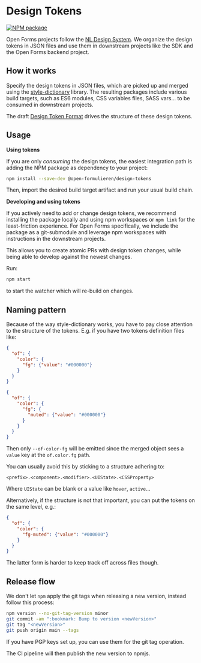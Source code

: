 # Design Tokens

[![NPM package](https://img.shields.io/npm/v/@open-formulieren/design-tokens.svg)](https://www.npmjs.com/package/@open-formulieren/design-tokens)

Open Forms projects follow the [NL Design System](https://github.com/nl-design-system). We organize
the design tokens in JSON files and use them in downstream projects like the SDK and the Open Forms
backend project.

## How it works

Specify the design tokens in JSON files, which are picked up and merged using the
[style-dictionary](https://www.npmjs.com/package/style-dictionary) library. The resulting packages
include various build targets, such as ES6 modules, CSS variables files, SASS vars... to be consumed
in downstream projects.

The draft [Design Token Format](https://design-tokens.github.io/community-group/format/) drives the
structure of these design tokens.

## Usage

**Using tokens**

If you are only _consuming_ the design tokens, the easiest integration path is adding the NPM
package as dependency to your project:

```bash
npm install --save-dev @open-formulieren/design-tokens
```

Then, import the desired build target artifact and run your usual build chain.

**Developing and using tokens**

If you actively need to add or change design tokens, we recommend installing the package locally and
using npm workspaces or `npm link` for the least-friction experience. For Open Forms specifically,
we include the package as a git-submodule and leverage npm workspaces with instructions in the
downstream projects.

This allows you to create atomic PRs with design token changes, while being able to develop against
the newest changes.

Run:

```bash
npm start
```

to start the watcher which will re-build on changes.

## Naming pattern

Because of the way style-dictionary works, you have to pay close attention to the structure of the
tokens. E.g. if you have two tokens definition files like:

```json
{
  "of": {
    "color": {
      "fg": {"value": "#000000"}
    }
  }
}
```

```json
{
  "of": {
    "color": {
      "fg": {
        "muted": {"value": "#000000"}
      }
    }
  }
}
```

Then only `--of-color-fg` will be emitted since the merged object sees a `value` key at the
`of.color.fg` path.

You can usually avoid this by sticking to a structure adhering to:

```
<prefix>.<component>.<modifier>.<UIState>.<CSSProperty>
```

Where `UIState` can be blank or a value like `hover`, `active`...

Alternatively, if the structure is not that important, you can put the tokens on the same level,
e.g.:

```json
{
  "of": {
    "color": {
      "fg-muted": {"value": "#000000"}
    }
  }
}
```

The latter form is harder to keep track off across files though.

## Release flow

We don't let `npm` apply the git tags when releasing a new version, instead follow this process:

```bash
npm version --no-git-tag-version minor
git commit -am ":bookmark: Bump to version <newVersion>"
git tag "<newVersion>"
git push origin main --tags
```

If you have PGP keys set up, you can use them for the git tag operation.

The CI pipeline will then publish the new version to npmjs.
